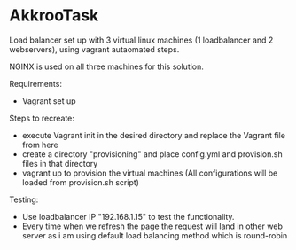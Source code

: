 # AkkrooTask

Load balancer set up with 3 virtual linux machines (1 loadbalancer and 2 webservers), using vagrant autaomated steps.

NGINX is used on all three machines for this solution.

Requirements:

- Vagrant set up

Steps to recreate:

- execute Vagrant init in the desired directory and replace the Vagrant file from here
- create a directory "provisioning" and place config.yml and provision.sh files in that directory
- vagrant up to provision the virtual machines (All configurations will be loaded from provision.sh script)

Testing:

- Use loadbalancer IP "192.168.1.15" to test the functionality.
- Every time when we refresh the page the request will land in other web server as i am using default load balancing method which is round-robin
 
 

